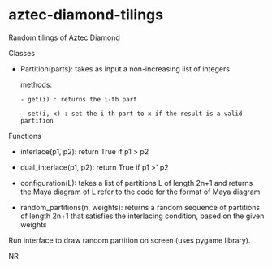 # aztec-diamond-tilings
Random tilings of Aztec Diamond

Classes
- Partition(parts):
    takes as input a non-increasing list of integers
    
    methods:
    
      - get(i) : returns the i-th part
      
      - set(i, x) : set the i-th part to x if the result is a valid partition

Functions
- interlace(p1, p2): 
    return True if p1 > p2
    
- dual_interlace(p1, p2): 
    return True if p1 >' p2 
    
- configuration(L): 
    takes a list of partitions L of length 2n+1 and returns the Maya diagram of L
    refer to the code for the format of Maya diagram
    
- random_partitions(n, weights): 
    returns a random sequence of partitions of length 2n+1 that satisfies the 
    interlacing condition, based on the given weights
    

Run interface to draw random partition on screen (uses pygame library).

NR
